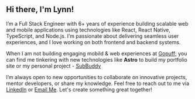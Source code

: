 
## Hi there, I'm Lynn! 

I’m a Full Stack Engineer with 6+ years of experience building scalable web and mobile applications using technologies like React, React Native, TypeScript, and Node.js. I’m passionate about delivering seamless user experiences, and I love working on both frontend and backend systems. 

When I am not building engaging mobild & web experiences at [Gopuff](https://gopuff.com); you can find me tinkering with new technologies like **Astro** to build my portfolio site or my personal project - [SubBuddy](https://mysubbuddy.vercel.com)

I’m always open to new opportunities to collaborate on innovative projects, mentor developers, or share my knowledge. Feel free to reach out to me via [LinkedIn](https://linkedin.com/in/mugambilynn) or [Email Me](lynnlmugambi@gmail.com). Let's create something great together!


<!--
**lynnmugambi/lynnmugambi** is a ✨ _special_ ✨ repository because its `README.md` (this file) appears on your GitHub profile.

Here are some ideas to get you started:

- 🔭 I’m currently working on ...
- 🌱 I’m currently learning ...
- 👯 I’m looking to collaborate on ...
- 🤔 I’m looking for help with ...
- 💬 Ask me about ...
- 📫 How to reach me: ...
- 😄 Pronouns: ...
- ⚡ Fun fact: ...
-->
